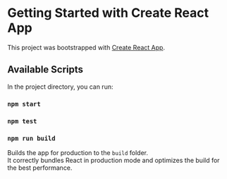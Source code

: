 # Getting Started with Create React App

This project was bootstrapped with [Create React App](https://github.com/facebook/create-react-app).

## Available Scripts

In the project directory, you can run:

### `npm start`


### `npm test`

### `npm run build`

Builds the app for production to the `build` folder.\
It correctly bundles React in production mode and optimizes the build for the best performance.
